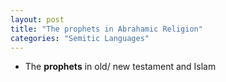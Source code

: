 ```yaml
---
layout: post
title: "The prophets in Abrahamic Religion"
categories: "Semitic Languages"
---
```


- The **prophets** in old/ new testament and Islam




